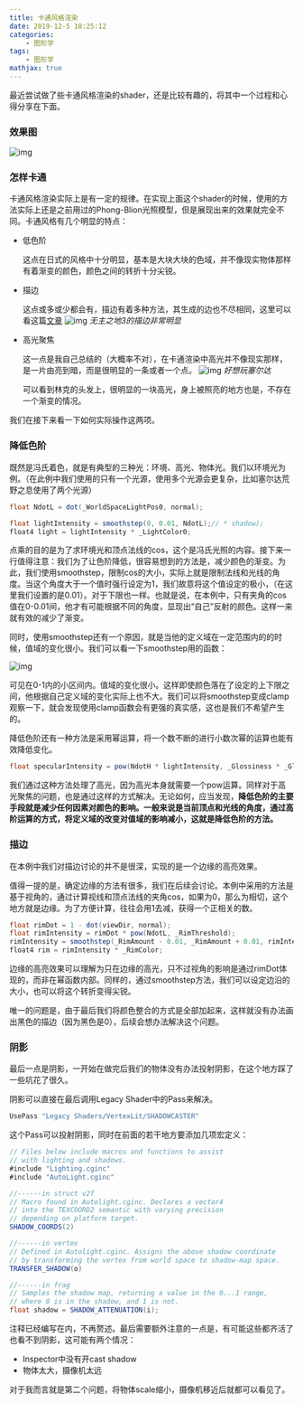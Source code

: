 ```yaml
---
title: 卡通风格渲染
date: 2019-12-5 18:25:12
categories:
    - 图形学
tags: 
    - 图形学
mathjax: true
---
```


最近尝试做了些卡通风格渲染的shader，还是比较有趣的，将其中一个过程和心得分享在下面。

### 效果图
![img](https://s2.ax1x.com/2019/12/05/Q8x9s0.png)

### 怎样卡通
卡通风格渲染实际上是有一定的规律。在实现上面这个shader的时候，使用的方法实际上还是之前用过的Phong-Blion光照模型，但是展现出来的效果就完全不同。卡通风格有几个明显的特点：
- 低色阶

    这点在日式的风格中十分明显，基本是大块大块的色域，并不像现实物体那样有着渐变的颜色，颜色之间的转折十分尖锐。
- 描边

    这点或多或少都会有，描边有着多种方法，其生成的边也不尽相同，这里可以看这篇[文章](https://blog.uwa4d.com/archives/usparkle_cartoonshading.html)
    ![img](https://s2.ax1x.com/2019/12/05/Q8YHJO.jpg)
    *无主之地3的描边非常明显*

- 高光聚焦

    这一点是我自己总结的（大概率不对），在卡通渲染中高光并不像现实那样，是一片由亮到暗，而是很明显的一条或者一个点。
    ![img](https://s2.ax1x.com/2019/12/05/Q8NQEt.jpg)
    *好想玩塞尔达*

    可以看到林克的头发上，很明显的一块高光，身上被照亮的地方也是，不存在一个渐变的情况。

我们在接下来看一下如何实际操作这两项。

### 降低色阶
既然是冯氏着色，就是有典型的三种光：环境、高光、物体光。我们以环境光为例。（在此例中我们使用的只有一个光源，使用多个光源会更复杂，比如塞尔达荒野之息使用了两个光源）
```c#
float NdotL = dot(_WorldSpaceLightPos0, normal);

float lightIntensity = smoothstep(0, 0.01, NdotL);// * shadow);	
float4 light = lightIntensity * _LightColor0;
```
点乘的目的是为了求环境光和顶点法线的cos，这个是冯氏光照的内容。接下来一行值得注意：我们为了让色阶降低，很容易想到的方法是，减少颜色的渐变。为此，我们使用smoothstep，限制cos的大小，实际上就是限制法线和光线的角度。当这个角度大于一个值时强行设定为1，我们故意将这个值设定的极小，（在这里我们设置的是0.01）。对于下限也一样。也就是说，在本例中，只有夹角的cos值在0-0.01间，他才有可能根据不同的角度，显现出“自己”反射的颜色。这样一来就有效的减少了渐变。

同时，使用smoothstep还有一个原因，就是当他的定义域在一定范围内的的时候，值域的变化很小。我们可以看一下smoothstep用的函数：

![img](https://s2.ax1x.com/2019/12/05/Q8aO4P.png)

可见在0-1内的小区间内。值域的变化很小。这样即使颜色落在了设定的上下限之间，他根据自己定义域的变化实际上也不大。我们可以将smoothstep变成clamp观察一下，就会发现使用clamp函数会有更强的真实感，这也是我们不希望产生的。

降低色阶还有一种方法是采用幂运算，将一个数不断的进行小数次幂的运算也能有效降低变化。
```c#
float specularIntensity = pow(NdotH * lightIntensity, _Glossiness * _Glossiness);
```
我们通过这种方法处理了高光，因为高光本身就需要一个pow运算。同样对于高光聚焦的问题，也是通过这样的方式解决。无论如何，应当发现，**降低色阶的主要手段就是减少任何因素对颜色的影响。一般来说是当前顶点和光线的角度，通过高阶运算的方式，将定义域的改变对值域的影响减小，这就是降低色阶的方法。**

### 描边
在本例中我们对描边讨论的并不是很深，实现的是一个边缘的高亮效果。

值得一提的是，确定边缘的方法有很多，我们在后续会讨论。本例中采用的方法是基于视角的，通过计算视线和顶点法线的夹角cos，如果为0，那么为相切，这个地方就是边缘。为了方便计算，往往会用1去减，获得一个正相关的数。
```c#
float rimDot = 1 - dot(viewDir, normal);
float rimIntensity = rimDot * pow(NdotL, _RimThreshold);
rimIntensity = smoothstep(_RimAmount - 0.01, _RimAmount + 0.01, rimIntensity);
float4 rim = rimIntensity * _RimColor;
```
边缘的高亮效果可以理解为只在边缘的高光，只不过视角的影响是通过rimDot体现的，而非在幂函数内部。同样的，通过smoothstep方法，我们可以设定边沿的大小，也可以将这个转折变得尖锐。

唯一的问题是，由于最后我们将颜色整合的方式是全部加起来，这样就没有办法画出黑色的描边（因为黑色是0），后续会想办法解决这个问题。

### 阴影
最后一点是阴影，一开始在做完后我们的物体没有办法投射阴影，在这个地方踩了一些坑花了很久。

阴影可以直接在最后调用Legacy Shader中的Pass来解决。
```c#
UsePass "Legacy Shaders/VertexLit/SHADOWCASTER"
```
这个Pass可以投射阴影，同时在前面的若干地方要添加几项宏定义：
```c#
// Files below include macros and functions to assist
// with lighting and shadows.
#include "Lighting.cginc"
#include "AutoLight.cginc"

//------in struct v2f
// Macro found in Autolight.cginc. Declares a vector4
// into the TEXCOORD2 semantic with varying precision 
// depending on platform target.
SHADOW_COORDS(2)

//------in vertex 
// Defined in Autolight.cginc. Assigns the above shadow coordinate
// by transforming the vertex from world space to shadow-map space.
TRANSFER_SHADOW(o)

//------in frag
// Samples the shadow map, returning a value in the 0...1 range,
// where 0 is in the shadow, and 1 is not.
float shadow = SHADOW_ATTENUATION(i);

```
注释已经编写在内，不再赘述。最后需要额外注意的一点是，有可能这些都齐活了也看不到阴影，这可能有两个情况：
- Inspector中没有开cast shadow
- 物体太大，摄像机太远

对于我而言就是第二个问题，将物体scale缩小，摄像机移近后就都可以看见了。